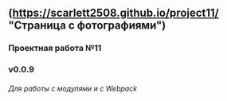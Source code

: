 ## (https://scarlett2508.github.io/project11/ "Страница с фотографиями")
### Проектная работа №11
### v0.0.9
###### Для работы с модулями и с Webpack